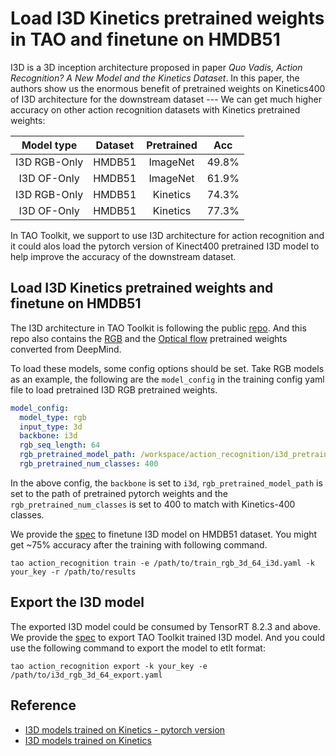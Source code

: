 # Load I3D Kinetics pretrained weights in TAO and finetune on HMDB51

I3D is a 3D inception architecture proposed in paper *Quo Vadis, Action Recognition? A New Model and the Kinetics Dataset*. In this paper, the authors show us the enormous benefit of pretrained weights on Kinetics400 of I3D architecture for the downstream dataset --- We can get much higher accuracy on other action recognition datasets with Kinetics pretrained weights:

|Model type|Dataset|Pretrained|Acc|
|:---:|:---:|:---:|:---:|
|I3D RGB-Only|HMDB51|ImageNet|49.8%|
|I3D OF-Only|HMDB51|ImageNet|61.9%|
|I3D RGB-Only|HMDB51|Kinetics|74.3%|
|I3D OF-Only|HMDB51|Kinetics|77.3%|
 
In TAO Toolkit, we support to use I3D architecture for action recognition and it could alos load the pytorch version of Kinect400 pretrained I3D model to help improve the accuracy of the downstream dataset.

## Load I3D Kinetics pretrained weights and finetune on HMDB51

The I3D architecture in TAO Toolkit is following the public [repo](https://github.com/piergiaj/pytorch-i3d). And this repo also contains the [RGB](https://github.com/piergiaj/pytorch-i3d/blob/master/models/rgb_imagenet.pt) and the [Optical flow](https://github.com/piergiaj/pytorch-i3d/blob/master/models/flow_imagenet.pt) pretrained weights converted from DeepMind.

To load these models, some config options should be set. Take RGB models as an example, the following are the `model_config` in the training config yaml file to load pretrained I3D RGB pretrained weights. 

```yaml
model_config:
  model_type: rgb
  input_type: 3d
  backbone: i3d
  rgb_seq_length: 64
  rgb_pretrained_model_path: /workspace/action_recognition/i3d_pretrained/rgb_imagenet_kinetics.pt
  rgb_pretrained_num_classes: 400
```

In the above config, the `backbone` is set to `i3d`, `rgb_pretrained_model_path` is set to the path of pretrained pytorch weights and the `rgb_pretrained_num_classes` is set to 400 to match with Kinetics-400 classes. 

We provide the [spec]() to finetune I3D model on HMDB51 dataset. You might get ~75% accuracy after the training with following command.

```shell
tao action_recognition train -e /path/to/train_rgb_3d_64_i3d.yaml -k your_key -r /path/to/results 
```

## Export the I3D model
The exported I3D model could be consumed by TensorRT 8.2.3 and above. We provide the [spec]() to export TAO Toolkit trained I3D model. And you could use the following command to export the model to etlt format:

```shell
tao action_recognition export -k your_key -e /path/to/i3d_rgb_3d_64_export.yaml 
```

## Reference
- [I3D models trained on Kinetics - pytorch version](https://github.com/piergiaj/pytorch-i3d)
- [I3D models trained on Kinetics](https://github.com/piergiaj/pytorch-i3d)